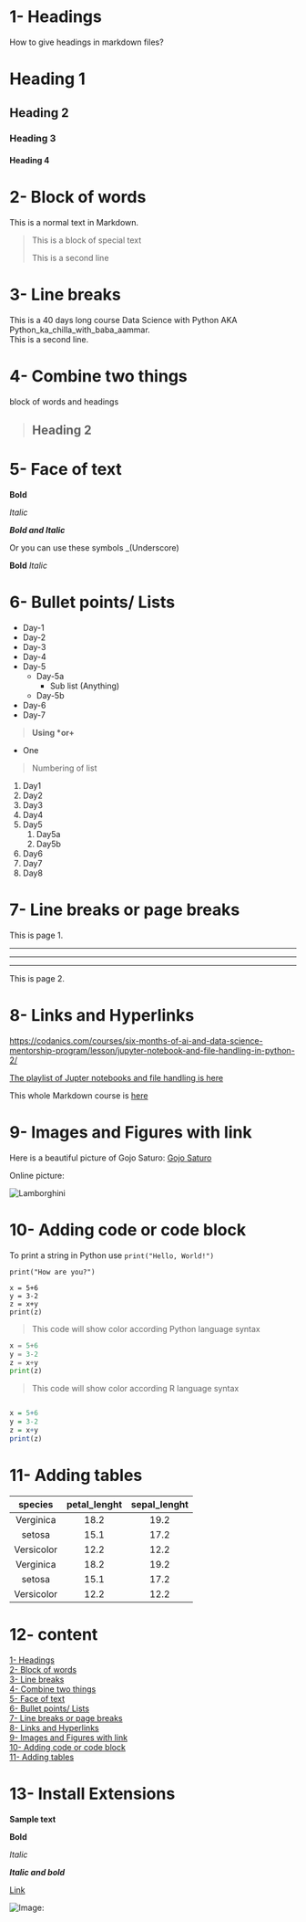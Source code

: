 # 1- Headings

How to give headings in markdown files?
# Heading 1
## Heading 2
### Heading 3
#### Heading 4

# 2- Block of words

This is a normal text in Markdown.

>This is a block of special text
>
>This is a second line

# 3- Line breaks

This is a 40 days long course Data
Science with Python AKA
Python_ka_chilla_with_baba_aammar.\
This is a second line.

# 4- Combine two things

block of words and headings

>## Heading 2

# 5- Face of text

**Bold**

*Italic*

***Bold and Italic***

Or you can use these symbols
_(Underscore)

__Bold__
_Italic_

# 6- Bullet points/ Lists

- Day-1
- Day-2
- Day-3
- Day-4
- Day-5
    - Day-5a
      - Sub list (Anything)
    - Day-5b
- Day-6
- Day-7

>__Using *or+__

* One

>Numbering of list

1. Day1
2. Day2
3. Day3
4. Day4
5. Day5
   1. Day5a
   2. Day5b
6. Day6
7. Day7
8. Day8

# 7- Line breaks or page breaks

This is page 1.

---
___
***

This is page 2.


# 8- Links and Hyperlinks


<https://codanics.com/courses/six-months-of-ai-and-data-science-mentorship-program/lesson/jupyter-notebook-and-file-handling-in-python-2/>

[The playlist of Jupter notebooks and file handling is here ](https://codanics.com/courses/six-months-of-ai-and-data-science-mentorship-program/lesson/jupyter-notebook-and-file-handling-in-python-2/)

[MarkDown 72 Minutes Crash course]:https://www.youtube.com/watch?v=qJqAXjz-Rh4


This whole Markdown course is [here][MarkDown 72 Minutes Crash course]


# 9- Images and Figures with link

Here is a beautiful picture of Gojo Saturo:
[Gojo Saturo](Gojo.jpeg)

Online picture:

![Lamborghini](https://www.google.com/search?sca_esv=b6006db025cb7db1&sca_upv=1&q=lamborghini&udm=2&fbs=AEQNm0Aa4sjWe7Rqy32pFwRj0UkWd8nbOJfsBGGB5IQQO6L3JzEq8sk6FPCPzvp42tv1tXrkTLHakbUui6kohY8mGbK-gBWBZuenhxh_XZeQIB0WzY43WoGFroT0AluXUlL3qT0d2WG7sWwOdlcmSxcOEQrogtDUBs9GJUwShjseUzZCqStSHxazvHGl7iiDvvnc0ed4mKZK&sa=X&ved=2ahUKEwjar5-6vPGGAxX3cPEDHW3pC8EQtKgLegQIFhAB&biw=1707&bih=758&dpr=0.8#vhid=gthh0m9v0DpdXM&vssid=mosaic)


# 10- Adding code or code block

To print a string in Python use `print("Hello, World!")`

```
print("How are you?")
```

```
x = 5+6
y = 3-2
z = x+y
print(z)
```

>This code will show color according Python language syntax

```python
x = 5+6
y = 3-2
z = x+y
print(z)
```

>This code will show color according R language syntax
```R

x = 5+6
y = 3-2
z = x+y
print(z)
```

# 11- Adding tables

| species | petal_lenght | sepal_lenght|
|:---------:|:--------------:|:-------------:|
| Verginica | 18.2 | 19.2 |
| setosa | 15.1 | 17.2 |
| Versicolor | 12.2 | 12.2 |
| Verginica | 18.2 | 19.2 |
| setosa | 15.1 | 17.2 |
| Versicolor | 12.2 | 12.2 |

# 12- content

[1- Headings](#1--headings)\
[2- Block of words](#2--block-of-words)\
[3- Line breaks](#3--line-breaks)\
[4- Combine two things](#4--combine-two-things)\
[5- Face of text](#5--face-of-text)\
[6- Bullet points/ Lists](#6--bullet-points-lists)\
[7- Line breaks or page breaks](#7--line-breaks-or-page-breaks)\
[8- Links and Hyperlinks](#8--links-and-hyperlinks)\
[9- Images and Figures with link](#9--images-and-figures-with-link)\
[10- Adding code or code block](#10--adding-code-or-code-block)\
[11- Adding tables](#11--adding-tables)


# 13- Install Extensions

**Sample text**

**Bold**

_Italic_

**_Italic and bold_**

[Link](https://codanics.com/courses/six-months-of-ai-and-data-science-mentorship-program/lesson/jupyter-notebook-and-file-handling-in-python-2/)

![Image:](Gojo.jpeg)
